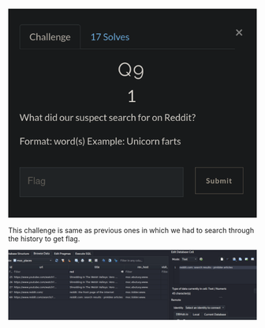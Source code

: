 ![](Images/Pasted%20image%2020210428144444.png)

This challenge is same as previous ones in which we had to search through the history to get flag.

![](Images/Pasted%20image%2020210428144645.png)